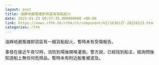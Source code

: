 ```yaml
---
layout: post
title: 油麻地避風塘卸貨區有貨船起火
date: 2022-01-23 00:57:35.000000000 +08:00
link: https://news.rthk.hk/rthk/ch/component/k2/1630127-20220123.htm
categories: rthk
---
```


油麻地避風塘卸貨區有一艘貨船起火，暫時未有受傷報告。

事發在接近午夜12時，消防到場後開喉灌救。警方說，已經找到船主，經詢問後知道船上無任何危險品，暫時未有附近船隻被波及。
